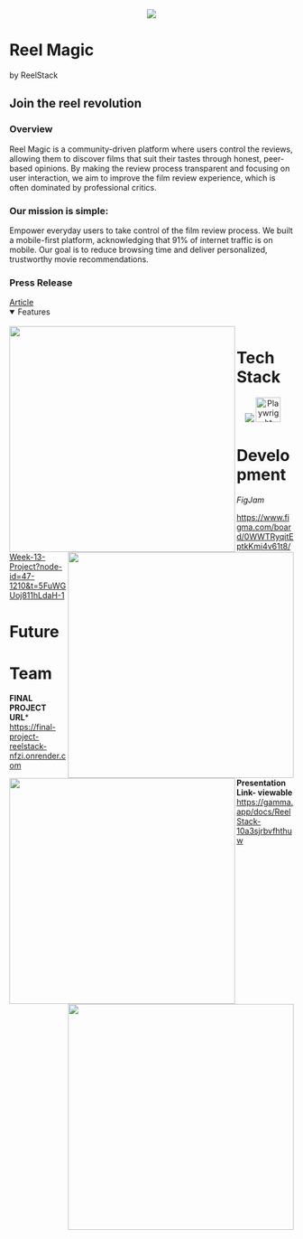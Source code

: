 <div align="center">
  <img src="https://github.com/user-attachments/assets/2b8e5fe1-3d9f-450d-8002-18b18d872319" />
</div>

<!-- # Readme Plan
- About section
  - Overview 🟢
  - Mission Statement 🟢
  - Article Link 🟢
  - Features (slides)
- Tech Stack
  - Icons 🟢
- Development
  - Planning
  - Why Tech?
  - Design
- Future
  - Code
  - AI
  - A + A
  - Ratings
  - Desktop
  - Gamma
- Team
  - Links (Linkedin, Github)
-->
# Reel Magic
by ReelStack

## Join the reel revolution

<h3>Overview</h3>
Reel Magic is a community-driven platform where users control the reviews, allowing them to discover films that suit their tastes through honest, peer-based opinions. By making the review process transparent and focusing on user interaction, we aim to improve the film review experience, which is often dominated by professional critics.

<h3>Our mission is simple:</h3> 
Empower everyday users to take control of the film review process. We built a mobile-first platform, acknowledging that 91% of internet traffic is on mobile. Our goal is to reduce browsing time and deliver personalized, trustworthy movie recommendations.

<h3>Press Release</h3>
<a href="https://www.canva.com/design/DAGRlRNXKwE/mAQMK2peDi0P8vbUyqKFtQ/view?utm_content=DAGRlRNXKwE&utm_campaign=designshare&utm_medium=link&utm_source=editor">Article</a>

<br>

<details open>
  
<summary>Features</summary>
<br>

<img align="left" src="https://github.com/user-attachments/assets/1e9d6d21-c431-407d-8062-a3811be16183" width=400 />
<img align="right" src="https://github.com/user-attachments/assets/f39f6148-127b-4646-b0f3-fa376111c80c" width=400 />
<img align="left" src="https://github.com/user-attachments/assets/93486374-0437-4068-b958-8616019cdd08" width=400 />
<img align="right" src="https://github.com/user-attachments/assets/f0bc6402-79f1-478c-9291-4ace93f419a1" width=400 />

</details>


# Tech Stack

<p align="center">
  <div align="center"/>
    <img src="https://skillicons.dev/icons?i=html,css,js,ts,react,nextjs,figma,postman,git,github,vscode" />
    <img src="https://cdn.jsdelivr.net/gh/devicons/devicon@latest/icons/playwright/playwright-original.svg" height="44" alt="Playwright" style="margin-right: 8px">
  </div>
</p>

# Development
*FigJam*

https://www.figma.com/board/0WWTRyqitEptkKmi4v61t8/Week-13-Project?node-id=47-1210&t=5FuWGUoj811hLdaH-1

# Future

# Team



**FINAL PROJECT URL***
https://final-project-reelstack-nfzi.onrender.com

**Presentation Link- viewable**
https://gamma.app/docs/ReelStack-10a3sjrbvfhthuw
